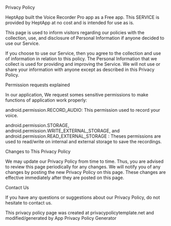 Privacy Policy

HeptApp built the Voice Recorder Pro app as a Free app. This SERVICE is provided by HeptApp at no cost and is intended for use as is.

This page is used to inform visitors regarding our policies with the collection, use, and disclosure of Personal Information if anyone decided to use our Service.

If you choose to use our Service, then you agree to the collection and use of information in relation to this policy. The Personal Information that we collect is used for providing and improving the Service. We will not use or share your information with anyone except as described in this Privacy Policy.

Permission requests explained

In our application, We request somes sensitive permissions to make functions of application work properly:

android.permission.RECORD_AUDIO: This permission used to record your voice.

android.permission.STORAGE, android.permission.WRITE_EXTERNAL_STORAGE, and android.permission.READ_EXTERNAL_STORAGE : Theses permissions are used to read/write on internal and external storage to save the recordings.

Changes to This Privacy Policy

We may update our Privacy Policy from time to time. Thus, you are advised to review this page periodically for any changes. We will notify you of any changes by posting the new Privacy Policy on this page. These changes are effective immediately after they are posted on this page.

Contact Us

If you have any questions or suggestions about our Privacy Policy, do not hesitate to contact us.

This privacy policy page was created at privacypolicytemplate.net and modified/generated by App Privacy Policy Generator

